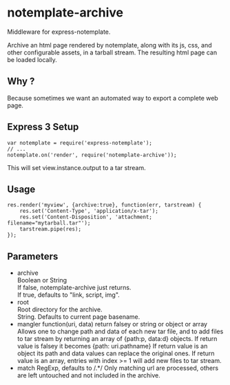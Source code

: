 notemplate-archive
==================

Middleware for express-notemplate.

Archive an html page rendered by notemplate, along with its js, css, and
other configurable assets, in a tarball stream.
The resulting html page can be loaded locally.

Why ?
-----

Because sometimes we want an automated way to export a complete web page.


Express 3 Setup
---------------

	var notemplate = require('express-notemplate');
	// ...
	notemplate.on('render', require('notemplate-archive'));

This will set view.instance.output to a tar stream.


Usage
-----

	res.render('myview', {archive:true}, function(err, tarstream) {
		res.set('Content-Type', 'application/x-tar');
		res.set('Content-Disposition', 'attachment; filename="mytarball.tar"');
		tarstream.pipe(res);
	});


Parameters
----------

* archive  
  Boolean or String  
  If false, notemplate-archive just returns.  
  If true, defaults to "link, script, img".
* root  
  Root directory for the archive.  
  String. Defaults to current page basename.
* mangler
	function(uri, data) return falsey or string or object or array
	Allows one to change path and data of each new tar file,
	and to add files to tar stream by returning an array of
	{path:p, data:d} objects.
	If return value is falsey it becomes {path: uri.pathname}
	If return value is an object its path and data values can replace
	the original ones.
	If return value is an array, entries with index >= 1 will add new
	files to tar stream.
* match
  RegExp, defaults to /.*/
	Only matching url are processed, others are left untouched and not
	included in the archive.
